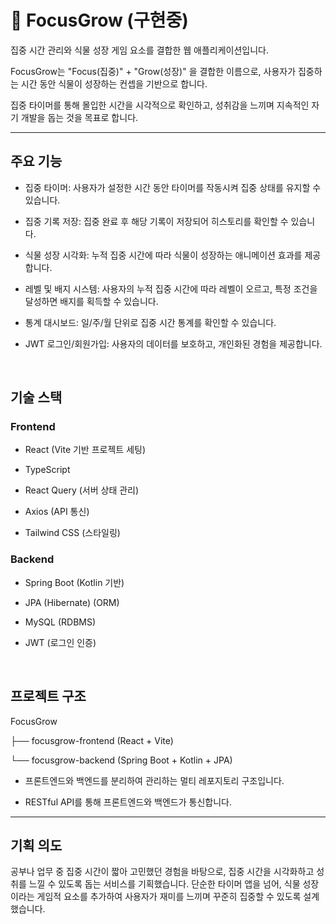 #  🌱 FocusGrow (구현중)

집중 시간 관리와 식물 성장 게임 요소를 결합한 웹 애플리케이션입니다.

FocusGrow는 "Focus(집중)" + "Grow(성장)" 을 결합한 이름으로, 사용자가 집중하는 시간 동안 식물이 성장하는 컨셉을 기반으로 합니다.

집중 타이머를 통해 몰입한 시간을 시각적으로 확인하고, 성취감을 느끼며 지속적인 자기 개발을 돕는 것을 목표로 합니다.

---

## 주요 기능

- 집중 타이머: 사용자가 설정한 시간 동안 타이머를 작동시켜 집중 상태를 유지할 수 있습니다.

- 집중 기록 저장: 집중 완료 후 해당 기록이 저장되어 히스토리를 확인할 수 있습니다.

- 식물 성장 시각화: 누적 집중 시간에 따라 식물이 성장하는 애니메이션 효과를 제공합니다.

- 레벨 및 배지 시스템: 사용자의 누적 집중 시간에 따라 레벨이 오르고, 특정 조건을 달성하면 배지를 획득할 수 있습니다.

- 통계 대시보드: 일/주/월 단위로 집중 시간 통계를 확인할 수 있습니다.

- JWT 로그인/회원가입: 사용자의 데이터를 보호하고, 개인화된 경험을 제공합니다.

<br>

## 기술 스택

### Frontend

- React (Vite 기반 프로젝트 세팅)

- TypeScript

- React Query (서버 상태 관리)

- Axios (API 통신)

- Tailwind CSS (스타일링)


### Backend

- Spring Boot (Kotlin 기반)

- JPA (Hibernate) (ORM)

- MySQL (RDBMS)

- JWT (로그인 인증)

<br>

## 프로젝트 구조

FocusGrow

├── focusgrow-frontend (React + Vite)

└── focusgrow-backend (Spring Boot + Kotlin + JPA)

 - 프론트엔드와 백엔드를 분리하여 관리하는 멀티 레포지토리 구조입니다.

 - RESTful API를 통해 프론트엔드와 백엔드가 통신합니다.

---

## 기획 의도

공부나 업무 중 집중 시간이 짧아 고민했던 경험을 바탕으로, 집중 시간을 시각화하고 성취를 느낄 수 있도록 돕는 서비스를 기획했습니다.
단순한 타이머 앱을 넘어, 식물 성장이라는 게임적 요소를 추가하여 사용자가 재미를 느끼며 꾸준히 집중할 수 있도록 설계했습니다.

